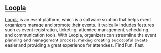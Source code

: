 ## [Loopla](https://loopla.com/)

[Loopla](https://loopla.com/) is an event platform, which is a software solution that helps event organizers manage and promote their events. It typically includes features such as event registration, ticketing, attendee management, scheduling, and communication tools. With Loopla, organizers can streamline the event planning and management process, making creating successful events easier and providing a great experience for attendees. Find Fun. Fast.

<!--

**Here are some ideas to get you started:**

🙋‍♀️ A short introduction - what is your organization all about?
🌈 Contribution guidelines - how can the community get involved?
👩‍💻 Useful resources - where can the community find your docs? Is there anything else the community should know?
🍿 Fun facts - what does your team eat for breakfast?
🧙 Remember, you can do mighty things with the power of [Markdown](https://docs.github.com/github/writing-on-github/getting-started-with-writing-and-formatting-on-github/basic-writing-and-formatting-syntax)
-->

